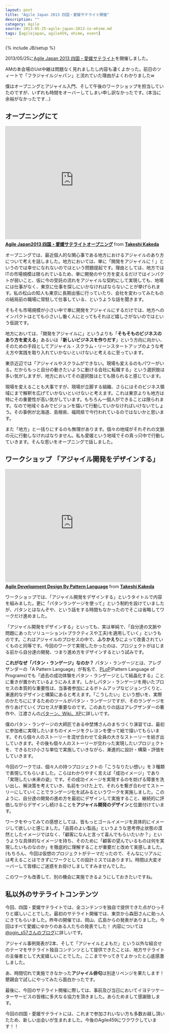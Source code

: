 ```yaml
---
layout: post
title: "Agile Japan 2013 四国・愛媛サテライト開催"
description: ""
category: Agile
source: 2013-05-25-agile-japan-2013-in-ehime.md
tags: [agilejapan, agile459, ehime, event]
---
```

{% include JB/setup %}

2013/05/25に[Agile Japan 2013 四国・愛媛サテライト](http://agile459.doorkeeper.jp/events/3634)を開催しました。

AMの本会場のUst中継は問題なく見れましたし内容も凄くよかった。前日のツィートで「フラジャイルジャパン」と流れていた理由がよくわかりましたw

僕はオープニングとアジャイル入門、そして午後のワークショップを担当していたのですが、いずれも時間をオーバーしてしまい申し訳なかったです。(本当に余裕がなかったです...)

オープニングにて
-----------

<iframe src="http://www.slideshare.net/slideshow/embed_code/21894668" width="427" height="356" frameborder="0" marginwidth="0" marginheight="0" scrolling="no" style="border:1px solid #CCC;border-width:1px 1px 0;margin-bottom:5px" allowfullscreen webkitallowfullscreen mozallowfullscreen> </iframe> <div style="margin-bottom:5px"> <strong> <a href="http://www.slideshare.net/kkd/agile-japan2013" title="Agile Japan2013 四国・愛媛サテライトオープニング" target="_blank">Agile Japan2013 四国・愛媛サテライトオープニング</a> </strong> from <strong><a href="http://www.slideshare.net/kkd" target="_blank">Takeshi Kakeda</a></strong> </div>

オープニングでは、最近個人的な関心事である地方におけるアジャイルのあり方について考えを話しました。地方においては、単に「開発をアジャイルに！」というのでは幸せになれないのではという問題提起です。理由としては、地方ではITの市場規模は限られているため、単に開発のやり方を変えるだけではインパクトが弱いこと、仮に今の受託の流れをアジャイルな契約にして実現しても、地場には仕事がなく、東京に仕事を探しにいかなければならないことが挙げられます。私の松山の知人も東京に長期出張に行っていたり、会社を変わってみたものの結局前の職場に常駐して仕事している、というような話を聞きます。

そもそも市場規模が小さい中で単に開発をアジャイルにするだけでは、地方へのインパクトはとても小さいし働く人にとってもそれほど嬉しさがないのではという仮説です。

地方においては、「開発をアジャイルに」というよりも「**そもそものビジネスのあり方を変える**」あるいは「**新しいビジネスを作りだす**」という方向に向かい、そのための手段としてアジャイル・スクラム・リーンスタートアップのような考え方や実践を取り入れていかないといけないと考えるに至っています。

東京近辺では「アジャイルやスクラムができない。現場も変えるのもパワーがいる。だからもっと自分の動きたいように動ける会社に転職する」という選択肢は多い気がしますが、地方においてその選択肢はとても限られると感じています。

現場を変えることも大事ですが、現場が立脚する組織、さらにはそのビジネス領域にまで解釈を広げていかないといけないと考えます。これは東京よりも地方は特にその重要性が高い気がしています。もちろん一個人ができることは限られます。なので地域ぐるみでビジョンを描いて行動していかなければいけないでしょう。その事例が北海道、島根県、福岡県で今行われているのではないかと思います。

また「地方」と一括りにするのも無理があります。個々の地域がそれぞれの文脈の元に行動しなければなりません。私も愛媛という地域でその真っ只中で行動していきます。そんな思いをオープニングで話しました。

ワークショップ 「アジャイル開発をデザインする」
-------------

<iframe src="http://www.slideshare.net/slideshow/embed_code/22005644" width="427" height="356" frameborder="0" marginwidth="0" marginheight="0" scrolling="no" style="border:1px solid #CCC;border-width:1px 1px 0;margin-bottom:5px" allowfullscreen webkitallowfullscreen mozallowfullscreen> </iframe> <div style="margin-bottom:5px"> <strong> <a href="http://www.slideshare.net/kkd/agile-development-design-by-pattern-language" title="Agile Development Design By Pattern Language" target="_blank">Agile Development Design By Pattern Language</a> </strong> from <strong><a href="http://www.slideshare.net/kkd" target="_blank">Takeshi Kakeda</a></strong> </div>

ワークショップでは、「アジャイル開発をデザインする」というタイトルで内容を組みました。更に「パタンランゲージを使って」という制約を設けていましたが、パタンとはなんぞや、という話をする時間もなかったのでそこは省略してワークだけ進めました。

「アジャイル開発をデザインする」といっても、実は単純で、「自分達の文脈や問題にあったソリューション(=プラクティスや工夫)を適用していく」というものです。これはアジャイルのプロセスの中で、**ふりかえり**によって改善されていくものと同等です。今回のワークで実現したかったのは、プロジェクトがはじまる前から自分達の開発、つまり進め方をデザインするという試みです。

**これがなぜ「パタン・ランゲージ」なのか？**
パタン・ランゲージとは、アレグザンダーの「A Pattern Language」が有名で、[PLoP](http://www.hillside.net/plop/2013/)(Pattern Language of Programs)でも「過去の成功体験をパタン・ランゲージとして結晶化する」ことに重きが置かれているようにみえます。しかしパタン・ランゲージを用いたプロセスの本質的な重要性は、当事者参加によるボトムアップなビジョンづくりと、漸進的なデザインと構築にあると考えます。「こうしたい」という想いを、実際のかたちににするためのツールがパタン・ランゲージですが、そのランゲージを作りあげていくプロセスが重要なのです。このあたりの話はアレグザンダーの著作や、江渡さんの[パターン、Wiki、XP](http://www.amazon.co.jp/%E6%9C%AC/dp/4774138975)に詳しいです。

僕のパタン・ランゲージの大師匠である中埜博さんのまちづくり演習では、最初に参加者に実現したいまちのイメージをクレヨンを使って絵で描いてもらいます。それら個々人のストーリーを混ぜ合わせて全員の大きなストーリーを紡ぎ出していきます。その後も個々人のストーリーが交わった実現したいプロジェクトを、できるだけ小さな単位で実施していきながら、漸進的に設計・構築・評価をしていきます。

今回のワークでは、個々人の持つプロジェクトの「こうなりたい想い」を３種類で表現してもらいました。こらはわかりやすく言えば「成功イメージ」であり「実現したい未来の姿」です。その成功イメージを実現するのを妨げる障害を洗い出し、解決策を考えていき、名前をつけた上で、それらを繋ぎ合わせてストーリーにしていくことでランゲージ化を試みるというワークを実施しました。このように、自分達の開発の進め方を最初にデザインして実施すること、継続的に評価しながらデザインし続けることを**アジャイル開発のデザイン**と位置付けています。

ワークをやってみての感想としては、皆もっとゴールイメージを具体的にイメージして欲しいと感じました。「品質のよい製品」というような思考停止状態の漠然としたイメージではなく、「顧客になんと言って喜んでもらいたいか？」というような具体的なイメージを持ち、そのために「顧客の望んでいるものは何を実現したいものなのか」を徹底的に理解することが重要だと改めて実感しました。(もちろん、今回は仮想のプロジェクトがテーマだったので、そんなにリアルには考えることはできずにワークとしての設計ミスではあります)。時間は大変オーバーして皆様にご迷惑をお掛けしましてすみませんでした。

このワークも改善して、別の機会に実施できるようにしておきたいですね。

私以外のサテライトコンテンツ
---------------

今回、四国・愛媛サテライトでは、全コンテンツを独自で提供できた点がひっそりと嬉しいことでした。最初のサテライト開催では、東京から森田さんに助っ人にきてもらいました。昨年の開催では、岡山、広島からの発表がありました。今回はすべて愛媛にゆかりのある人たちの発表でした！ 内容については [@ogin_s57さんのブログ](http://d.hatena.ne.jp/ogin_s57/20130526/1369588527)に詳しいです。

アジャイル事例発表が2本、そして「アジャイルとよもだ」という以外な組合せのテーマをサテライト独自コンテンツとして提供できたことは、地方サテライトの主催者として大変嬉しいことでした。ここまでやってきてよかったと心底感激しました。

あ、時間切れで実施できなかった**アジャイル俳句**は別途リベンジを果たします！懇親会で試しにやってみたら面白かったです。

最後に、今回のサテライト開催に際しては、事前及び当日においてイヨテツケーターサービスの皆様に多大なる協力を頂きました。あらためまして感謝致します。

今回の四国・愛媛サテライトには、これまで参加されいない方も多数お越し頂いたため、新しい出会いが生まれました。今後のAgile459にワクワクしています！！